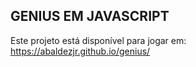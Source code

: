 ## GENIUS EM JAVASCRIPT
Este projeto está disponível para jogar em:
https://abaldezjr.github.io/genius/